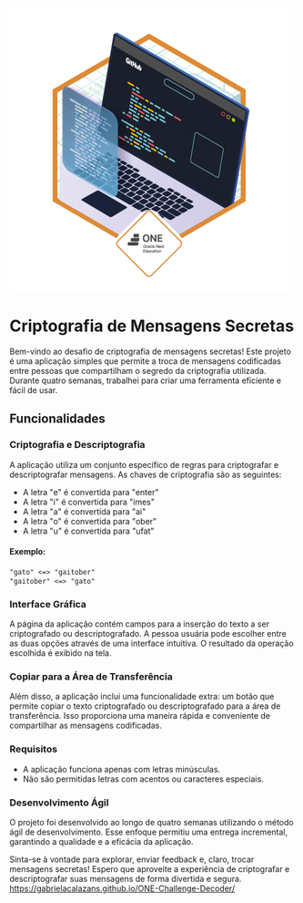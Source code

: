 ![Build Status](https://github.com/GabrielaCalazans/ONE-Challenge-Decoder/blob/main/assets/badgeONE.png)

# Criptografia de Mensagens Secretas

Bem-vindo ao desafio de criptografia de mensagens secretas! Este projeto é uma aplicação simples que permite a troca de mensagens codificadas entre pessoas que compartilham o segredo da criptografia utilizada. Durante quatro semanas, trabalhei para criar uma ferramenta eficiente e fácil de usar.

## Funcionalidades
### Criptografia e Descriptografia

A aplicação utiliza um conjunto específico de regras para criptografar e descriptografar mensagens. As chaves de criptografia são as seguintes:

  *  A letra "e" é convertida para "enter"
  *  A letra "i" é convertida para "imes"
  *  A letra "a" é convertida para "ai"
  *  A letra "o" é convertida para "ober"
  *  A letra "u" é convertida para "ufat"

#### Exemplo:

    "gato" <=> "gaitober"
    "gaitober" <=> "gato"

### Interface Gráfica

A página da aplicação contém campos para a inserção do texto a ser criptografado ou descriptografado. A pessoa usuária pode escolher entre as duas opções através de uma interface intuitiva. O resultado da operação escolhida é exibido na tela.
### Copiar para a Área de Transferência

Além disso, a aplicação inclui uma funcionalidade extra: um botão que permite copiar o texto criptografado ou descriptografado para a área de transferência. Isso proporciona uma maneira rápida e conveniente de compartilhar as mensagens codificadas.
### Requisitos

  *  A aplicação funciona apenas com letras minúsculas.
  *  Não são permitidas letras com acentos ou caracteres especiais.

### Desenvolvimento Ágil

O projeto foi desenvolvido ao longo de quatro semanas utilizando o método ágil de desenvolvimento. Esse enfoque permitiu uma entrega incremental, garantindo a qualidade e a eficácia da aplicação.

Sinta-se à vontade para explorar, enviar feedback e, claro, trocar mensagens secretas! Espero que aproveite a experiência de criptografar e descriptografar suas mensagens de forma divertida e segura.
https://gabrielacalazans.github.io/ONE-Challenge-Decoder/
